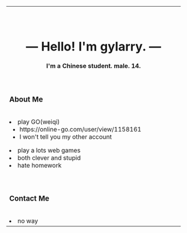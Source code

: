<table>
<tbody>
<tr>
    <td><br><br><div align="center"><h1>
—  Hello! I'm gylarry.  —</h1><h4>
I'm a Chinese student. male. 14. </h4>
</div><br>
<h3>About Me</h3>
<div style="color:white">————————————————————————————</div>
<li>play GO(weiqi)
    <ul>
    <li>https://online-go.com/user/view/1158161</li>
    <li>I won't tell you my other account</li>
    </ul>
</li>
<li>play a lots web games</li>
<li>both clever and stupid</li>
<li>hate homework</li>
        <br><br>
<h3>Contact Me</h3>
<div style="color:white">————————————————————————————</div>
<li>no way</li>

</td>
</tr>
</tbody>
</table>
